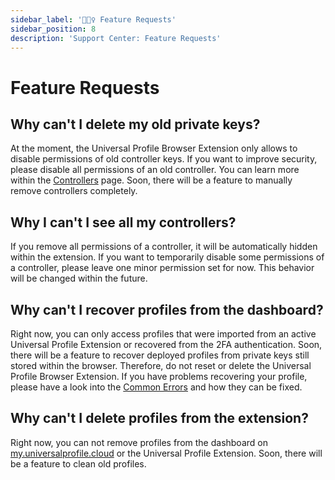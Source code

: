 ```yaml
---
sidebar_label: '🏄🏼‍♀️ Feature Requests'
sidebar_position: 8
description: 'Support Center: Feature Requests'
---
```


# Feature Requests

## Why can't I delete my old private keys?

At the moment, the Universal Profile Browser Extension only allows to disable permissions of old controller keys. If you want to improve security, please disable all permissions of an old controller. You can learn more within the [Controllers](../extension/controllers.md) page. Soon, there will be a feature to manually remove controllers completely.

## Why I can't I see all my controllers?

If you remove all permissions of a controller, it will be automatically hidden within the extension. If you want to temporarily disable some permissions of a controller, please leave one minor permission set for now. This behavior will be changed within the future.

## Why can't I recover profiles from the dashboard?

Right now, you can only access profiles that were imported from an active Universal Profile Extension or recovered from the 2FA authentication. Soon, there will be a feature to recover deployed profiles from private keys still stored within the browser. Therefore, do not reset or delete the Universal Profile Browser Extension. If you have problems recovering your profile, please have a look into the [Common Errors](../extension/common-errors.md) and how they can be fixed.

## Why can't I delete profiles from the extension?

Right now, you can not remove profiles from the dashboard on [my.universalprofile.cloud](https://my.universalprofile.cloud/) or the Universal Profile Extension. Soon, there will be a feature to clean old profiles.
